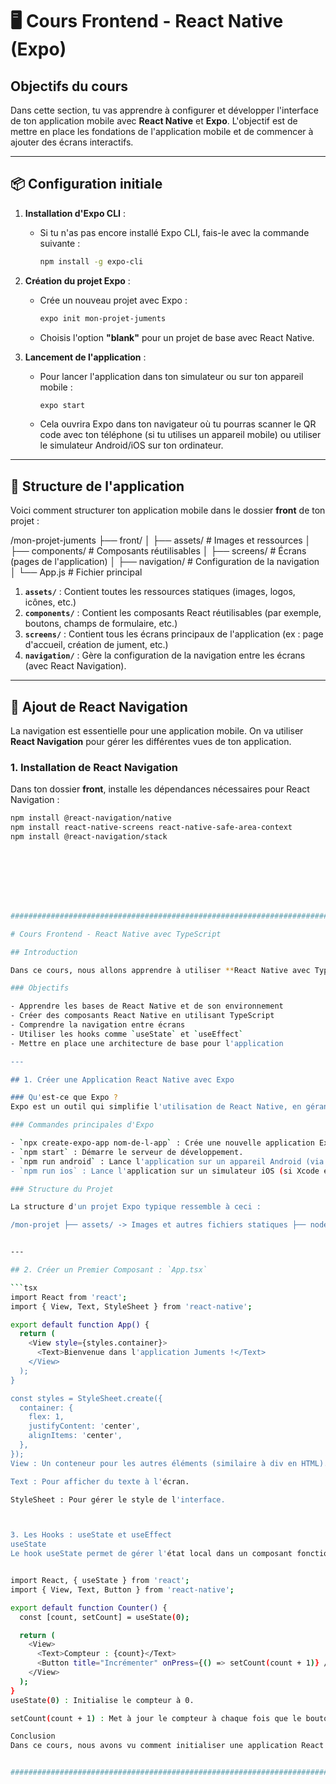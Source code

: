 # 🖥 Cours Frontend - React Native (Expo)

## Objectifs du cours

Dans cette section, tu vas apprendre à configurer et développer l'interface de ton application mobile avec **React Native** et **Expo**. L'objectif est de mettre en place les fondations de l'application mobile et de commencer à ajouter des écrans interactifs.

---

## 📦 Configuration initiale

1. **Installation d'Expo CLI** :
   - Si tu n'as pas encore installé Expo CLI, fais-le avec la commande suivante :
     ```bash
     npm install -g expo-cli
     ```
   
2. **Création du projet Expo** :
   - Crée un nouveau projet avec Expo :
     ```bash
     expo init mon-projet-juments
     ```
   - Choisis l'option **"blank"** pour un projet de base avec React Native.

3. **Lancement de l'application** :
   - Pour lancer l'application dans ton simulateur ou sur ton appareil mobile :
     ```bash
     expo start
     ```
   - Cela ouvrira Expo dans ton navigateur où tu pourras scanner le QR code avec ton téléphone (si tu utilises un appareil mobile) ou utiliser le simulateur Android/iOS sur ton ordinateur.

---

## 📱 Structure de l'application

Voici comment structurer ton application mobile dans le dossier **front** de ton projet :

/mon-projet-juments ├── front/ │ ├── assets/ # Images et ressources │ ├── components/ # Composants réutilisables │ ├── screens/ # Écrans (pages de l'application) │ ├── navigation/ # Configuration de la navigation │ └── App.js # Fichier principal

1. **`assets/`** : Contient toutes les ressources statiques (images, logos, icônes, etc.)
2. **`components/`** : Contient les composants React réutilisables (par exemple, boutons, champs de formulaire, etc.)
3. **`screens/`** : Contient tous les écrans principaux de l'application (ex : page d'accueil, création de jument, etc.)
4. **`navigation/`** : Gère la configuration de la navigation entre les écrans (avec React Navigation).

---

## 🚀 Ajout de React Navigation

La navigation est essentielle pour une application mobile. On va utiliser **React Navigation** pour gérer les différentes vues de ton application.

### 1. Installation de React Navigation

Dans ton dossier **front**, installe les dépendances nécessaires pour React Navigation :

```bash
npm install @react-navigation/native
npm install react-native-screens react-native-safe-area-context
npm install @react-navigation/stack








#########################################################################################################

# Cours Frontend - React Native avec TypeScript

## Introduction

Dans ce cours, nous allons apprendre à utiliser **React Native avec TypeScript** pour développer une application mobile. React Native nous permet de créer des applications mobiles multiplateformes (iOS et Android) en utilisant **JavaScript** et **React**. Avec **TypeScript**, nous ajoutons une couche de sécurité grâce au typage statique.

### Objectifs

- Apprendre les bases de React Native et de son environnement
- Créer des composants React Native en utilisant TypeScript
- Comprendre la navigation entre écrans
- Utiliser les hooks comme `useState` et `useEffect`
- Mettre en place une architecture de base pour l'application

---

## 1. Créer une Application React Native avec Expo

### Qu'est-ce que Expo ?
Expo est un outil qui simplifie l'utilisation de React Native, en gérant automatiquement la configuration pour nous. Il permet de travailler sur notre application sans avoir besoin d'installer **Xcode** ou **Android Studio**.

### Commandes principales d'Expo

- `npx create-expo-app nom-de-l-app` : Crée une nouvelle application Expo.
- `npm start` : Démarre le serveur de développement.
- `npm run android` : Lance l'application sur un appareil Android (via un émulateur ou un appareil connecté).
- `npm run ios` : Lance l'application sur un simulateur iOS (si Xcode est installé).

### Structure du Projet

La structure d'un projet Expo typique ressemble à ceci :

/mon-projet ├── assets/ -> Images et autres fichiers statiques ├── node_modules/ -> Dépendances du projet ├── src/ -> Code source de l'application │ ├── screens/ -> Composants représentant des écrans (HomeScreen, ProfileScreen) │ └── App.tsx -> Point d'entrée principal de l'application ├── app.json -> Configuration du projet └── package.json -> Dépendances et scripts du projet


---

## 2. Créer un Premier Composant : `App.tsx`

```tsx
import React from 'react';
import { View, Text, StyleSheet } from 'react-native';

export default function App() {
  return (
    <View style={styles.container}>
      <Text>Bienvenue dans l'application Juments !</Text>
    </View>
  );
}

const styles = StyleSheet.create({
  container: {
    flex: 1,
    justifyContent: 'center',
    alignItems: 'center',
  },
});
View : Un conteneur pour les autres éléments (similaire à div en HTML).

Text : Pour afficher du texte à l'écran.

StyleSheet : Pour gérer le style de l'interface.



3. Les Hooks : useState et useEffect
useState
Le hook useState permet de gérer l'état local dans un composant fonctionnel. Il prend une valeur initiale et retourne un tableau avec la valeur actuelle et une fonction pour la mettre à jour.


import React, { useState } from 'react';
import { View, Text, Button } from 'react-native';

export default function Counter() {
  const [count, setCount] = useState(0);

  return (
    <View>
      <Text>Compteur : {count}</Text>
      <Button title="Incrémenter" onPress={() => setCount(count + 1)} />
    </View>
  );
}
useState(0) : Initialise le compteur à 0.

setCount(count + 1) : Met à jour le compteur à chaque fois que le bouton est pressé.

Conclusion
Dans ce cours, nous avons vu comment initialiser une application React Native avec Expo, créer des composants simples, et utiliser le hook useState pour gérer l'état. Dans les prochains cours, nous approfondirons la navigation entre les écrans et l'interaction avec le backend.


##############################################################################################################################################``